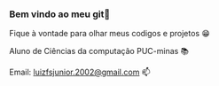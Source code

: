 ### Bem vindo ao meu git👋
Fique à vontade para olhar meus codigos e projetos 😁

Aluno de Ciências da computação PUC-minas 📚          
                                                                                                                                  
Email: luizfsjunior.2002@gmail.com 📫
<!--
**luizfsjunior/luizfsjunior** is a ✨ _special_ ✨ repository because its `README.md` (this file) appears on your GitHub profile.

Here are some ideas to get you started:

- 🔭 I’m currently working on ...
- 🌱 I’m currently learning ...
- 👯 I’m looking to collaborate on ...
- 🤔 I’m looking for help with ...
- 💬 Ask me about ...
- 📫 How to reach me: ...
- 😄 Pronouns: ...
- ⚡ Fun fact: ...
-->
